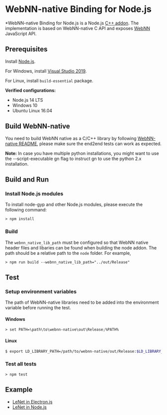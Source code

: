 # WebNN-native Binding for Node.js

*WebNN-native Binding for Node.js is a Node.js [C++ addon](https://nodejs.org/api/addons.html). The implementation is based on WebNN-native C API and exposes [WebNN](https://webmachinelearning.github.io/webnn/) JavaScript API.


## Prerequisites

Install [Node.js](https://nodejs.org/).

For Windows, install [Visual Studio 2019](https://visualstudio.microsoft.com/vs/).

For Linux, install `build-essential` package.

**Verified configurations:**
  * Node.js 14 LTS
  * Windows 10
  * Ubuntu Linux 16.04

## Build WebNN-native

You need to build WebNN native as a C/C++ library by following [WebNN-native README](https://github.com/webmachinelearning/webnn-native#readme), please make sure the end2end tests can work as expected.

**Note:** In case you have multiple python installations, you might want to use the --script-executable gn flag to instruct gn to use the python 2.x installation.

## Build and Run

### Install Node.js modules

To install node-gyp and other Node.js modules, please execute the following command:

```shell script
> npm install
```

### Build

The `webnn_native_lib_path` must be configured so that WebNN native header files and libaries can be found when building the node addon. The path should be a relative path to the `node` folder. For example,

```shell script
> npm run build --webnn_native_lib_path="../out/Release"
```

## Test

### Setup environment variables

The path of WebNN-native libraries need to be added into the environment variable before running the test.

#### Windows

```shell script
> set PATH=\path\to\webnn-native\out\Release;%PATH%
```

#### Linux

```sh
$ export LD_LIBRARY_PATH=/path/to/webnn-native/out/Release:$LD_LIBRARY_PATH
```

### Test all tests

```shell script
> npm test
```

## Example

 * [LeNet in Electron.js](examples/lenet_electron/README.md)
 * [LeNet in Node.js](examples/lenet/README.md)
